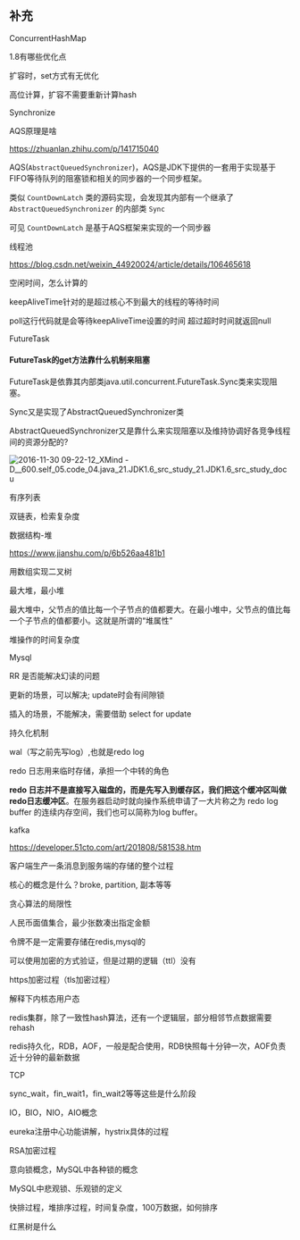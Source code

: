 ## 补充

ConcurrentHashMap

1.8有哪些优化点

扩容时，set方式有无优化

高位计算，扩容不需要重新计算hash

Synchronize



AQS原理是啥

https://zhuanlan.zhihu.com/p/141715040

AQS(`AbstractQueuedSynchronizer`)，AQS是JDK下提供的一套用于实现基于FIFO等待队列的阻塞锁和相关的同步器的一个同步框架。

类似 `CountDownLatch` 类的源码实现，会发现其内部有一个继承了 `AbstractQueuedSynchronizer` 的内部类 `Sync`

可见 `CountDownLatch` 是基于AQS框架来实现的一个同步器



线程池

https://blog.csdn.net/weixin_44920024/article/details/106465618

空闲时间，怎么计算的

keepAliveTime针对的是超过核心不到最大的线程的等待时间

poll这行代码就是会等待keepAliveTime设置的时间 超过超时时间就返回null

FutureTask

#### FutureTask的get方法靠什么机制来阻塞

FutureTask是依靠其内部类java.util.concurrent.FutureTask.Sync<V>类来实现阻塞。

Sync又是实现了AbstractQueuedSynchronizer类

AbstractQueuedSynchronizer又是靠什么来实现阻塞以及维持协调好各竞争线程间的资源分配的?

![2016-11-30 09-22-12_XMind - D__600.self_05.code_04.java_21.JDK1.6_src_study_21.JDK1.6_src_study_docu](https://images2015.cnblogs.com/blog/127449/201611/127449-20161130092344834-1751587049.png)



有序列表

双链表，检索复杂度



数据结构-堆

https://www.jianshu.com/p/6b526aa481b1

用数组实现二叉树

最大堆，最小堆

最大堆中，父节点的值比每一个子节点的值都要大。在最小堆中，父节点的值比每一个子节点的值都要小。这就是所谓的“堆属性”

堆操作的时间复杂度



Mysql 

RR 是否能解决幻读的问题

更新的场景，可以解决; update时会有间隙锁

插入的场景，不能解决，需要借助 select for update 

持久化机制

wal（写之前先写log）,也就是redo log

redo 日志用来临时存储，承担一个中转的角色

**redo 日志并不是直接写入磁盘的，而是先写入到缓存区，我们把这个缓冲区叫做 redo日志缓冲区**。在服务器启动时就向操作系统申请了一大片称之为 redo log buffer 的连续内存空间，我们也可以简称为log buffer。



kafka

https://developer.51cto.com/art/201808/581538.htm

客户端生产一条消息到服务端的存储的整个过程

核心的概念是什么？broke, partition, 副本等等



贪心算法的局限性

人民币面值集合，最少张数凑出指定金额



令牌不是一定需要存储在redis,mysql的

可以使用加密的方式验证，但是过期的逻辑（ttl）没有



https加密过程（tls加密过程）



解释下内核态用户态



redis集群，除了一致性hash算法，还有一个逻辑层，部分相邻节点数据需要rehash



redis持久化，RDB，AOF，一般是配合使用，RDB快照每十分钟一次，AOF负责近十分钟的最新数据



TCP 

sync_wait，fin_wait1，fin_wait2等等这些是什么阶段



IO，BIO，NIO，AIO概念



eureka注册中心功能讲解，hystrix具体的过程



RSA加密过程



意向锁概念，MySQL中各种锁的概念



MySQL中悲观锁、乐观锁的定义



快排过程，堆排序过程，时间复杂度，100万数据，如何排序



红黑树是什么















































